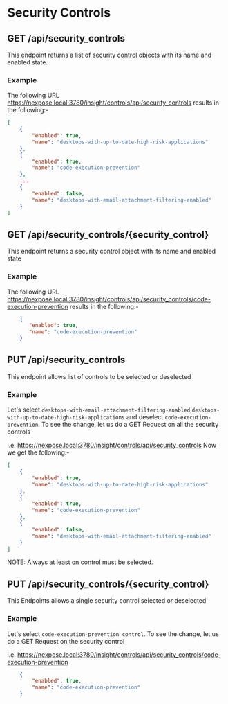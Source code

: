# Security Controls

## GET /api/security_controls
This endpoint returns a list of security control objects with its name and enabled state.

### Example
The following URL 
https://nexpose.local:3780/insight/controls/api/security_controls
results in the following:-

```json
[
    {
        "enabled": true,
        "name": "desktops-with-up-to-date-high-risk-applications"
    },
    {
        "enabled": true,
        "name": "code-execution-prevention"
    },
    ...       
    {
    	"enabled": false,
    	"name": "desktops-with-email-attachment-filtering-enabled"
    }    	
]
```
## GET /api/security_controls/{security_control}
This endpoint returns a security control object with its name and enabled state

### Example
The following URL
https://nexpose.local:3780/insight/controls/api/security_controls/code-execution-prevention
results in the following:-

```json
    {
       "enabled": true,
       "name": "code-execution-prevention"
    }
```

## PUT /api/security_controls
This endpoint allows list of controls to be selected or deselected 

### Example

Let's select `desktops-with-email-attachment-filtering-enabled`,`desktops-with-up-to-date-high-risk-applications` and deselect `code-execution-prevention`. To see the change, let us do a GET Request on all the security controls

i.e. https://nexpose.local:3780/insight/controls/api/security_controls
Now we get the following:-

```json
[
    {
        "enabled": true,
        "name": "desktops-with-up-to-date-high-risk-applications"
    },
    {
        "enabled": true,
        "name": "code-execution-prevention"
    },       
    {
    	"enabled": false,
    	"name": "desktops-with-email-attachment-filtering-enabled"
    }    	
]
```
NOTE: Always at least on control must be selected.

## PUT /api/security_controls/{security_control}
This Endpoints allows a single security control selected or deselected 

### Example

Let's select `code-execution-prevention control`. To see the change, let us do a GET Request on the security control

i.e. https://nexpose.local:3780/insight/controls/api/security_controls/code-execution-prevention

```json
    {
        "enabled": true,
        "name": "code-execution-prevention"
    }
```
